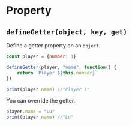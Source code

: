 # Property

## `defineGetter(object, key, get)`
Define a getter property on an `object`.
```javascript
const player = {number: 1}

defineGetter(player, "name", function() {
	return `Player ${this.number}`
})

print(player.name) //"Player 1"
```

You can override the getter.
```javascript
player.name = "Lu"
print(player.name) //"Lu"
```